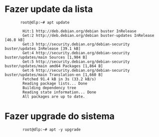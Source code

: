 # Fazer update da lista 

           root@dlp:~# apt update

            Hit:1 http://deb.debian.org/debian buster InRelease
            Get:2 http://deb.debian.org/debian buster-updates InRelease [46.8 kB]
            Get:3 http://security.debian.org/debian-security buster/updates InRelease [39.1 kB]
            Get:4 http://security.debian.org/debian-security buster/updates/main Sources [1,984 B]
            Get:5 http://security.debian.org/debian-security buster/updates/main amd64 Packages [1,864 B]
            Get:6 http://security.debian.org/debian-security buster/updates/main Translation-en [1,660 B]
            Fetched 91.4 kB in 3s (33.2 kB/s)
            Reading package lists... Done
            Building dependency tree
            Reading state information... Done
            All packages are up to date. 

# Fazer upgrade do sistema

            root@dlp:~# apt -y upgrade
